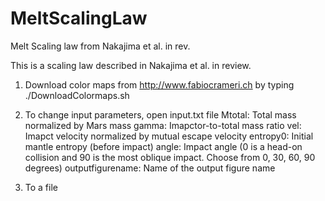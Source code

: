 # MeltScalingLaw
Melt Scaling law from Nakajima et al. in rev.

This is a scaling law described in Nakajima et al. in review.

1. Download color maps from http://www.fabiocrameri.ch  by typing 
./DownloadColormaps.sh 

2. To change input parameters, open input.txt file
Mtotal: Total mass normalized by Mars mass
gamma: Imapctor-to-total mass ratio
vel: Imapct velocity normalized by mutual escape velocity
entropy0: Initial mantle entropy (before impact)
angle: Impact angle (0 is a head-on collision and 90 is the most oblique impact. Choose from 0, 30, 60, 90 degrees)
outputfigurename: Name of the output figure name

3. To a file
